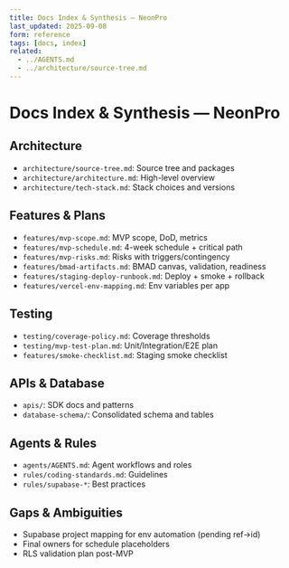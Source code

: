 ```yaml
---
title: Docs Index & Synthesis — NeonPro
last_updated: 2025-09-08
form: reference
tags: [docs, index]
related:
  - ../AGENTS.md
  - ../architecture/source-tree.md
---
```


# Docs Index & Synthesis — NeonPro

## Architecture

- `architecture/source-tree.md`: Source tree and packages
- `architecture/architecture.md`: High-level overview
- `architecture/tech-stack.md`: Stack choices and versions

## Features & Plans

- `features/mvp-scope.md`: MVP scope, DoD, metrics
- `features/mvp-schedule.md`: 4-week schedule + critical path
- `features/mvp-risks.md`: Risks with triggers/contingency
- `features/bmad-artifacts.md`: BMAD canvas, validation, readiness
- `features/staging-deploy-runbook.md`: Deploy + smoke + rollback
- `features/vercel-env-mapping.md`: Env variables per app

## Testing

- `testing/coverage-policy.md`: Coverage thresholds
- `testing/mvp-test-plan.md`: Unit/Integration/E2E plan
- `features/smoke-checklist.md`: Staging smoke checklist

## APIs & Database

- `apis/`: SDK docs and patterns
- `database-schema/`: Consolidated schema and tables

## Agents & Rules

- `agents/AGENTS.md`: Agent workflows and roles
- `rules/coding-standards.md`: Guidelines
- `rules/supabase-*`: Best practices

## Gaps & Ambiguities

- Supabase project mapping for env automation (pending ref→id)
- Final owners for schedule placeholders
- RLS validation plan post-MVP
